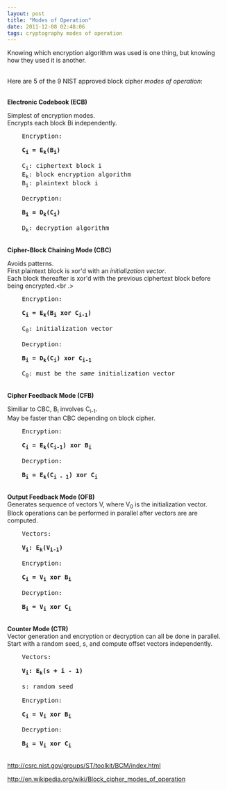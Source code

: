 ```yaml
---
layout: post
title: "Modes of Operation"
date: 2011-12-08 02:48:06
tags: cryptography modes of operation
---
```


</p>
Knowing which encryption algorithm was used is one thing, but knowing how they used it is another.<br /><br/>

Here are 5 of the 9 NIST approved block cipher <i>modes of operation</i>:<br /><br />

<b>Electronic Codebook (ECB)</b><br />

Simplest of encryption modes.<br />
Encrypts each block Bi independently.

<pre>
    Encryption:

    <b>C<sub>i</sub> = E<sub>k</sub>(B<sub>i</sub>)</b>

    C<sub>i</sub>: ciphertext block i
    E<sub>k</sub>: block encryption algorithm
    B<sub>i</sub>: plaintext block i

    Decryption:

    <b>B<sub>i</sub> = D<sub>k</sub>(C<sub>i</sub>)</b>

    D<sub>k</sub>: decryption algorithm

</pre>

</p>

<p>
<b>Cipher-Block Chaining Mode (CBC)</b><br />

Avoids patterns.<br />
First plaintext block is xor'd with an <i>initialization vector</i>.<br />
Each block thereafter is xor'd with the previous ciphertext block before being encrypted.<br .>

<pre>
    Encryption:

    <b>C<sub>i</sub> = E<sub>k</sub>(B<sub>i</sub> xor C<sub>i-1</sub>)</b>

    C<sub>0</sub>: initialization vector
 
    Decryption:

    <b>B<sub>i</sub> = D<sub>k</sub>(C<sub>i</sub>) xor C<sub>i-1</sub></b>
    
    C<sub>0</sub>: must be the <i>same</i> initialization vector

</pre>

</p>

<p>
<b>Cipher Feedback Mode (CFB)</b><br />

Similiar to CBC, B<sub>i</sub> involves C<sub>i-1</sub>.<br />
May be faster than CBC depending on block cipher.<br />


<pre>
    Encryption:

    <b>C<sub>i</sub> = E<sub>k</sub>(C<sub>i-1</sub>) xor B<sub>i</sub></b>
 
    Decryption:

    <b>B<sub>i</sub> = E<sub>k</sub>(C<sub>i - 1</sub>) xor C<sub>i</sub></b>

</pre>
</p>

<p>
<b>Output Feedback Mode (OFB)</b><br />
Generates sequence of vectors V, where V<sub>0</sub> is the initialization vector.<br />
Block operations can be performed in parallel after vectors are are computed.<br />

<pre>
    Vectors:

    <b>V<sub>i</sub>: E<sub>k</sub>(V<sub>i-1</sub>)</b>

    Encryption:

    <b>C<sub>i</sub> = V<sub>i</sub> xor B<sub>i</sub></b>
 
    Decryption:

    <b>B<sub>i</sub> = V<sub>i</sub> xor C<sub>i</sub></b>

</pre>
</p>

<p>
<b>Counter Mode (CTR)</b><br />
Vector generation and encryption or decryption can all be done in parallel.<br />
Start with a random seed, s, and compute offset vectors independently.<br />

<pre>
    Vectors:

    <b>V<sub>i</sub>: E<sub>k</sub>(s + i - 1)</b>

    s: random seed

    Encryption:

    <b>C<sub>i</sub> = V<sub>i</sub> xor B<sub>i</sub></b>
 
    Decryption:

    <b>B<sub>i</sub> = V<sub>i</sub> xor C<sub>i</sub></b>

</pre>
</p>

<p>


<a href="http://csrc.nist.gov/groups/ST/toolkit/BCM/index.html">http://csrc.nist.gov/groups/ST/toolkit/BCM/index.html</a>

<a href="http://en.wikipedia.org/wiki/Block_cipher_modes_of_operation">http://en.wikipedia.org/wiki/Block_cipher_modes_of_operation</a><p>

